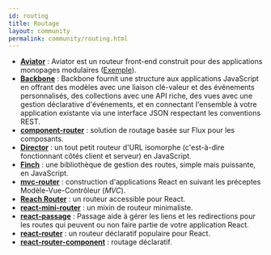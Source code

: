 ```yaml
---
id: routing
title: Routage
layout: community
permalink: community/routing.html
---
```


* **[Aviator](https://github.com/swipely/aviator)** : Aviator est un routeur front-end construit pour des applications monopages modulaires ([Exemple](https://gist.github.com/hojberg/9549330)).
* **[Backbone](https://backbonejs.org/)** : Backbone fournit une structure aux applications JavaScript en offrant des modèles avec une liaison clé-valeur et des événements personnalisés, des collections avec une API riche, des vues avec une gestion déclarative d'événements, et en connectant l'ensemble à votre application existante via une interface JSON respectant les conventions REST.
* **[component-router](https://github.com/in-flux/component-router)** : solution de routage basée sur Flux pour les composants.
* **[Director](https://github.com/flatiron/director)** : un tout petit routeur d'URL isomorphe (c'est-à-dire fonctionnant côtés client et serveur) en JavaScript.
* **[Finch](http://stoodder.github.io/finchjs/)** : une bibliothèque de gestion des routes, simple mais puissante, en JavaScript.
* **[mvc-router](https://github.com/rajeev-k/mvc-router)** : construction d'applications React en suivant les préceptes Modèle-Vue-Contrôleur (*MVC*).
* **[Reach Router](https://reach.tech/router)** : un routeur accessible pour React.
* **[react-mini-router](https://github.com/larrymyers/react-mini-router)** : un mixin de routeur minimaliste.
* **[react-passage](https://github.com/dollarshaveclub/react-passage)** : Passage aide à gérer les liens et les redirections pour les routes qui peuvent ou non faire partie de votre application React.
* **[react-router](https://github.com/rackt/react-router)** : un routeur déclaratif populaire pour React.
* **[react-router-component](https://github.com/andreypopp/react-router-component)** : routage déclaratif.
